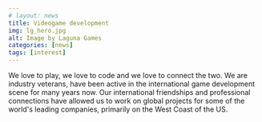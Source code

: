 ```yaml
---
# layout: news
title: Videogame development
img: lg_hero.jpg
alt: Image by Laguna Games
categories: [news]
tags: [interest]
---
```


We love to play, we love to code and we love to connect the two. We are industry veterans, have been active in the international game development scene for many years now. Our international friendships and professional connections have allowed us to work on global projects for some of the world's leading companies, primarily on the West Coast of the US. 
